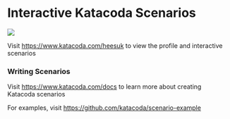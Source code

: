 # Interactive Katacoda Scenarios

[![](http://shields.katacoda.com/katacoda/heesuk/count.svg)](https://www.katacoda.com/heesuk "Get your profile on Katacoda.com")

Visit https://www.katacoda.com/heesuk to view the profile and interactive scenarios

### Writing Scenarios
Visit https://www.katacoda.com/docs to learn more about creating Katacoda scenarios

For examples, visit https://github.com/katacoda/scenario-example
